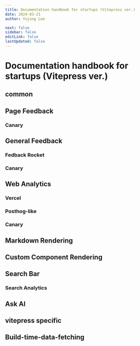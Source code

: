 ```yaml
---
title: Documentation handbook for startups (Vitepress ver.)
date: 2024-03-21
author: Yujong Lee

next: false
sidebar: false
editLink: false
lastUpdated: false
---
```


# Documentation handbook for startups (Vitepress ver.)

## common

## Page Feedback

### Canary

## General Feedback

### Fedback Rocket

### Canary

## Web Analytics

### Vercel

### Posthog-like

### Canary

## Markdown Rendering

## Custom Component Rendering

## Search Bar

### Search Analytics

## Ask AI

## vitepress specific

## Build-time-data-fetching
